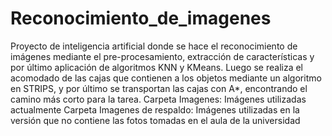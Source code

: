 # Reconocimiento_de_imagenes
 Proyecto de inteligencia artificial donde se hace el reconocimiento de imágenes mediante el pre-procesamiento, extracción de características y por último aplicación de algoritmos KNN y KMeans.
 Luego se realiza el acomodado de las cajas que contienen a los objetos mediante un algoritmo en STRIPS, y por último se transportan las cajas con A*, encontrando el camino más corto para la tarea.
 Carpeta Imagenes: Imágenes utilizadas actualmente
 Carpeta Imagenes de respaldo: Imágenes utilizadas en la versión que no contiene las fotos tomadas en el aula de la universidad

